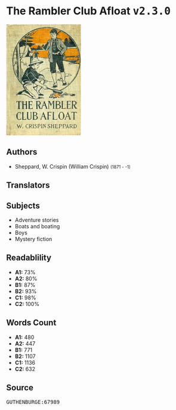 # The Rambler Club Afloat <kbd>v2.3.0</kbd>

![](./cover.medium.jpg "")

## Authors


 - Sheppard, W. Crispin (William Crispin) <small>(1871 - -1)</small>

## Translators



## Subjects


 - Adventure stories
 - Boats and boating
 - Boys
 - Mystery fiction

## Readablility


 - **A1:** 73%
 - **A2:** 80%
 - **B1:** 87%
 - **B2:** 93%
 - **C1:** 98%
 - **C2:** 100%

## Words Count


 - **A1:** 480
 - **A2:** 447
 - **B1:** 771
 - **B2:** 1107
 - **C1:** 1136
 - **C2:** 632

## Source


<kbd>GUTHENBURGE:67989</kbd>
